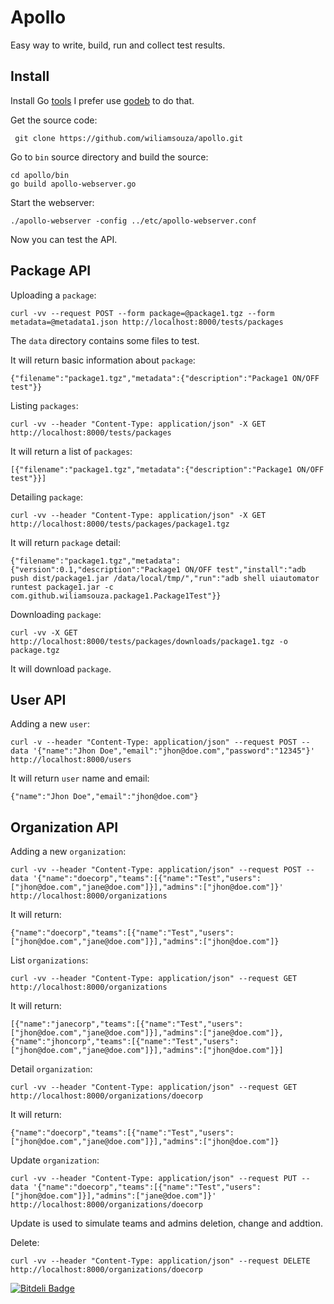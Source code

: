 Apollo
======

Easy way to write, build, run and collect test results.

Install
-------

Install Go [tools](http://golang.org/doc/install#install) I prefer use
[godeb](http://blog.labix.org/2013/06/15/in-flight-deb-packages-of-go) to do that.

Get the source code:

     git clone https://github.com/wiliamsouza/apollo.git

Go to `bin` source directory and build the source:

    cd apollo/bin
    go build apollo-webserver.go

Start the webserver:

    ./apollo-webserver -config ../etc/apollo-webserver.conf

Now you can test the API.

Package API
-----------

Uploading a `package`:

    curl -vv --request POST --form package=@package1.tgz --form metadata=@metadata1.json http://localhost:8000/tests/packages

The `data` directory contains some files to test.

It will return basic information about `package`:

    {"filename":"package1.tgz","metadata":{"description":"Package1 ON/OFF test"}}

Listing `packages`:


    curl -vv --header "Content-Type: application/json" -X GET http://localhost:8000/tests/packages

It will return a list of `packages`:

    [{"filename":"package1.tgz","metadata":{"description":"Package1 ON/OFF test"}}]

Detailing `package`:

    curl -vv --header "Content-Type: application/json" -X GET http://localhost:8000/tests/packages/package1.tgz

It will return `package` detail:

    {"filename":"package1.tgz","metadata":{"version":0.1,"description":"Package1 ON/OFF test","install":"adb push dist/package1.jar /data/local/tmp/","run":"adb shell uiautomator runtest package1.jar -c com.github.wiliamsouza.package1.Package1Test"}}

Downloading `package`:

    curl -vv -X GET http://localhost:8000/tests/packages/downloads/package1.tgz -o package.tgz

It will download `package`.

User API
--------

Adding a new `user`:

```
curl -v --header "Content-Type: application/json" --request POST --data '{"name":"Jhon Doe","email":"jhon@doe.com","password":"12345"}' http://localhost:8000/users
```

It will return `user` name and email:

```
{"name":"Jhon Doe","email":"jhon@doe.com"}
```

Organization API
----------------

Adding a new `organization`:

```
curl -vv --header "Content-Type: application/json" --request POST --data '{"name":"doecorp","teams":[{"name":"Test","users":["jhon@doe.com","jane@doe.com"]}],"admins":["jhon@doe.com"]}' http://localhost:8000/organizations
```

It will return:

```
{"name":"doecorp","teams":[{"name":"Test","users":["jhon@doe.com","jane@doe.com"]}],"admins":["jhon@doe.com"]}
```

List `organizations`:

```
curl -vv --header "Content-Type: application/json" --request GET http://localhost:8000/organizations
```

It will return:

```
[{"name":"janecorp","teams":[{"name":"Test","users":["jhon@doe.com","jane@doe.com"]}],"admins":["jane@doe.com"]},{"name":"jhoncorp","teams":[{"name":"Test","users":["jhon@doe.com","jane@doe.com"]}],"admins":["jhon@doe.com"]}]
```

Detail `organization`:

```
curl -vv --header "Content-Type: application/json" --request GET http://localhost:8000/organizations/doecorp
```

It will return:

```
{"name":"doecorp","teams":[{"name":"Test","users":["jhon@doe.com","jane@doe.com"]}],"admins":["jhon@doe.com"]}
```

Update `organization`:

```
curl -vv --header "Content-Type: application/json" --request PUT --data '{"name":"doecorp","teams":[{"name":"Test","users":["jhon@doe.com"]}],"admins":["jane@doe.com"]}' http://localhost:8000/organizations/doecorp
```

Update is used to simulate teams and admins deletion, change and addtion.

Delete:

```
curl -vv --header "Content-Type: application/json" --request DELETE http://localhost:8000/organizations/doecorp
```

[![Bitdeli Badge](https://d2weczhvl823v0.cloudfront.net/wiliamsouza/apollo/trend.png)](https://bitdeli.com/free "Bitdeli Badge")
